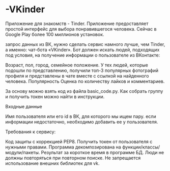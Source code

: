 # -VKinder
Приложение для знакомств - Tinder. Приложение предоставляет простой интерфейс для выбора понравившегося человека. Сейчас в Google Play более 100 миллионов установок.

запрос данных из ВК, нужно сделать сервис намного лучше, чем Tinder, а именно: чат-бота «VKinder». Бот должен искать людей, подходящих под условия, на получение информации о пользователе из ВКонтакте:

Возраст, пол, город, семейное положение. У тех людей, которые подошли по представлению, получили топ-3 популярных фотографий профиля и представлены в чате вместе с ссылкой на найденного человека. Популярность Оценка по количеству лайков и комментариев.

За основу можно взять код из файла basic_code.py. Как собрать группу и получить токен можно найти в инструкции.

Входные данные

Имя пользователя или его id в ВК, для которого мы ищем пару. если информации недостаточно, необходимо добавить ее у пользователя.

Требования к сервису:

Код защиты с коррекцией PEP8. Получить токен от пользователя с нужными правами. Программа декомпозирована на функции/классы/модули/пакеты. Результат за короткое время в программе БД. Люди не должны повторяться при повторном поиске. Не запрещается использование внешних библиотек для vk.
